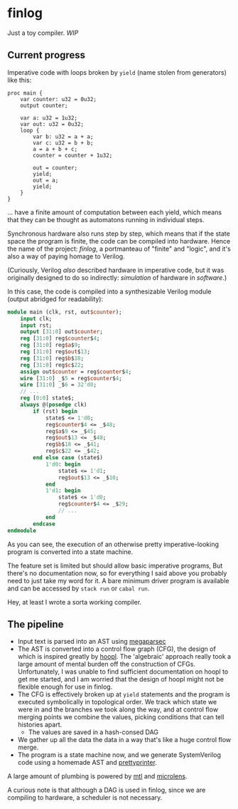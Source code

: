 # finlog

Just a toy compiler. *WIP*

## Current progress

Imperative code with loops broken by `yield` (name stolen from generators) like this:

```plain
proc main {
    var counter: u32 = 0u32;
    output counter;

    var a: u32 = 1u32;
    var out: u32 = 0u32;
    loop {
        var b: u32 = a + a;
        var c: u32 = b + b;
        a = a + b + c;
        counter = counter + 1u32;

        out = counter;
        yield;
        out = a;
        yield;
    }
}
```

&hellip;  have a finite amount of computation between each yield, which means that they can be thought as automatons running in individual steps.

Synchronous hardware also runs step by step, which means that if the state space the program is finite, the code can be compiled into hardware. Hence the name of the project: *finlog*, a portmanteau of "finite" and "logic", and it's also a way of paying homage to Verilog.

(Curiously, Verilog *also* described hardware in imperative code, but it was originally designed to do so indirectly: *simulation* of hardware  in *software*.)

In this case, the code is compiled into a synthesizable Verilog module (output abridged for readability):

```systemverilog
module main (clk, rst, out$counter);
    input clk;
    input rst;
    output [31:0] out$counter;
    reg [31:0] reg$counter$4;
    reg [31:0] reg$a$9;
    reg [31:0] reg$out$13;
    reg [31:0] reg$b$18;
    reg [31:0] reg$c$22;
    assign out$counter = reg$counter$4;
    wire [31:0] _$5 = reg$counter$4;
    wire [31:0] _$6 = 32'd0;
    // ...
    reg [0:0] state$;
    always @(posedge clk)
        if (rst) begin
            state$ <= 1'd0;
            reg$counter$4 <= _$48;
            reg$a$9 <= _$45;
            reg$out$13 <= _$48;
            reg$b$18 <= _$41;
            reg$c$22 <= _$42;
        end else case (state$)
            1'd0: begin
                state$ <= 1'd1;
                reg$out$13 <= _$10;
            end
            1'd1: begin
                state$ <= 1'd0;
                reg$counter$4 <= _$29;
                // ...
            end
        endcase
endmodule
```

As you can see, the execution of an otherwise pretty imperative-looking program is converted into a state machine.

The feature set is limited but should allow basic imperative programs, But there's no documentation now, so for everything I said above you probably need to just take my word for it. A bare minimum driver program is available and can be accessed by `stack run` or `cabal run`.

Hey, at least I wrote a sorta working compiler.

## The pipeline

- Input text is parsed into an AST using [megaparsec]
- The AST is converted into a control flow graph (CFG), the design of which is inspired greatly by [hoopl]. The 'algebraic' approach really took a large amount of mental burden off the construction of CFGs. Unfortunately, I was unable to find sufficient documentation on hoopl to get me started, and I am worried that the design of hoopl might not be flexible enough for use in finlog.
- The CFG is effectively broken up at `yield` statements and the program is executed symbolically in topological order. We track which state we were in and the branches we took along the way, and at control flow merging points we combine the values, picking conditions that can tell histories apart.
    - The values are saved in a hash-consed DAG
- We gather up all the data the data in a way that's like a huge control flow merge.
- The program is a state machine now, and we generate SystemVerilog code using a homemade AST and [prettyprinter].

A large amount of plumbing is powered by [mtl] and [microlens].

[megaparsec]: https://github.com/mrkkrp/megaparsec
[hoopl]: http://hackage.haskell.org/package/hoopl
[prettyprinter]: https://github.com/quchen/prettyprinter
[mtl]: http://hackage.haskell.org/package/mtl
[microlens]: https://github.com/monadfix/microlens

A curious note is that although a DAG is used in finlog, since we are compiling to hardware, a scheduler is not necessary.
